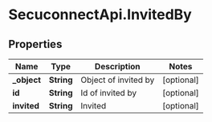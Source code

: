 # SecuconnectApi.InvitedBy

## Properties
Name | Type | Description | Notes
------------ | ------------- | ------------- | -------------
**_object** | **String** | Object of invited by | [optional] 
**id** | **String** | Id of invited by | [optional] 
**invited** | **String** | Invited | [optional] 


